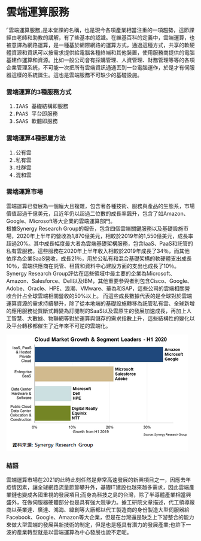 # 雲端運算服務
<p>⌜雲端運算服務⌟是本堂課的名稱，也是現今各項產業相當注重的一項趨勢，這節課經由老師和助教的講解，有了些基本的認識。在維基百科的定義中，雲端運算，也被意譯為網路運算，是一種基於網際網路的運算方式，通過這種方式，共享的軟硬體資源和資訊可以按需求提供給電腦各種終端和其他裝置，使用服務商提供的電腦基建作運算和資源。比如一般公司會有採購管理、人資管理、財務管理等等的各項企業管理系統，不可能一次把所有雲端資訊通通丟到一台電腦運作，於是才有伺服器這樣的系統誕生。這也是雲端服務不可缺少的基礎設施。</p>

### 雲端運算的3種服務方式
 <pre> 1.IAAS 基礎結構即服務
 2.PAAS 平台即服務
 3.SAAS 軟體即服務 </pre>
 
 ### 雲端運算4種部屬方法
 <pre> 1.公有雲
 2.私有雲
 3.社群雲
 4.混和雲</pre>
 
 ### 雲端運算市場
雲端運算已發展為一個龐大且複雜，包含著各種技術、服務與產品的生態系，市場價值超過千億美元，且近年仍以超過二位數的成長率飆升，包含了如Amazon、Google、Microsoft等大企業的雲端運算部門。            
根據Synergy Research Group的報告，包含四個雲端關鍵服務以及基礎設施市場，2020年上半年的營收為1,870億美元，相較於2019年的1,550億美元，成長率超過20%。其中成長幅度最大者為雲端基礎架構服務，包含IaaS、PaaS和託管的私有雲服務。這些服務在2020年上半年收入相較於2019年成長了34％，而其他依序為企業SaaS營收，成長21％，用於公私有和混合基礎架構的軟硬體支出成長10％，雲端供應商在託管、租賃和資料中心建設方面的支出也成長了10％。Synergy Research Group評估在這些領域中最主要的企業為Microsoft、Amazon、Salesforce、Dell以及IBM，其他重要參與者則包含Cisco、Google、Adobe、Oracle、HPE、浪潮、VMware、華為和SAP，這些公司的雲端相關營收合計占全球雲端相關營收的50%以上。
而這些成長數據代表的是全球對於雲端運算資源的需求持續攀升，除了從本地端的基礎設施轉移為託管私有雲、全球新增的應用服務從買斷式轉變為訂閱制的SaaS以及雲原生的發展加速成長，再加上人工智慧、大數據、物聯網等對於運算與儲存的需求指數上升，這些結構性的變化以及平台轉移都催生了近年來不可逆的雲端化。

![image](https://github.com/weber210233/Fintech/blob/dafe63b4244d9563b0a2775b8f88c99d7d89c538/pasted%20image%200.png)

### 結語
雲端運算市場在2021的此時此刻任然是非常高速發展的新興項目之一，因應去年疫情因素，讓全球網路流量節節攀升外，基礎IT建設也越來越多需求，因此雲端產業鏈也變成各國重視的發展項目;而身為科技之島的台灣，除了半導體產業相當興盛外，在做伺服器硬體部分也是具有強大競爭力。據工研院文章描述，代工領導廠商以英業達、廣達、鴻海、緯創等大廠都以代工製造商的身份製造大型伺服器給Facebook、Google、Amazon等大企業，但是在台灣還是缺乏上下游整合的能力來做大型雲端的發展與新技術的制定，但是也是極具有潛力的發展產業;也許下一波的產業轉型就是以雲端運算為中心發展也說不定呢。
